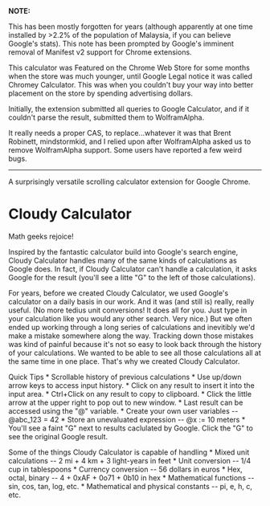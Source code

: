 <div><b>NOTE:</b><p>
This has been mostly forgotten for years (although apparently at one time installed by >2.2% of the population of Malaysia, if you can believe Google's stats). This note has been prompted by Google's imminent removal of Manifest v2 support for Chrome extensions.
<p>
This calculator was Featured on the Chrome Web Store for some months when the store was much younger, until Google Legal notice it was called Chromey Calculator. This was when you couldn't buy your way into better placement on the store by spending advertising dollars. 
<p>
Initially, the extension submitted all queries to Google Calculator, and if it couldn't parse the result, submitted them to WolframAlpha.
<p>
It really needs a proper CAS, to replace...whatever it was that Brent Robinett, mindstormkid, and I relied upon after WolframAlpha asked us to remove WolframAlpha support. Some users have reported a few weird bugs.</div>

<hr>

A surprisingly versatile scrolling calculator extension for Google Chrome.

<h1>Cloudy Calculator</h1>

Math geeks rejoice!

Inspired by the fantastic calculator build into Google's search engine, Cloudy Calculator handles many of the same kinds of calculations as Google does. In fact, if Cloudy Calculator can't handle a calculation, it asks Google for the result (you'll see a litte "G" to the left of those calculations).

For years, before we created Cloudy Calculator, we used Google's calculator on a daily basis in our work. And it was (and still is) really, really useful. (No more tedius unit conversions! It does all for you. Just type in your calculation like you would any other search. Very nice.) But we often ended up working through a long series of calculations and inevitibly we'd make a mistake somewhere along the way. Tracking down those mistakes was kind of painful because it's not so easy to look back through the history of your calculations. We wanted to be able to see all those calculations all at the same time in one place. That's why we created Cloudy Calculator.

Quick Tips * Scrollable history of previous calculations * Use up/down arrow keys to access input history. * Click on any result to insert it into the input area. * Ctrl+Click on any result to copy to clipboard. * Click the little arrow at the upper right to pop out to new window. * Last result can be accessed using the "@" variable. * Create your own user variables -- @abc_123 = 42 * Store an unevaluated expression -- @x := 10 meters * You'll see a faint "G" next to results caclulated by Google. Click the "G" to see the original Google result.

Some of the things Cloudy Calculator is capable of handling * Mixed unit calculations -- 2 mi + 4 km + 3 light-years in feet * Unit conversion -- 1/4 cup in tablespoons * Currency conversion -- 56 dollars in euros * Hex, octal, binary -- 4 + 0xAF + 0o71 + 0b10 in hex * Mathematical functions -- sin, cos, tan, log, etc. * Mathematical and physical constants -- pi, e, h, c, etc.
